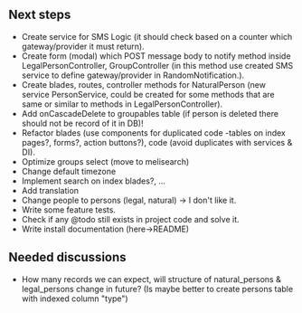
## Next steps

- Create service for SMS Logic (it should check based on a counter which gateway/provider it must return).
- Create form (modal) which POST message body to notify method inside LegalPersonController, GroupController (in this method use created SMS service to define gateway/provider in RandomNotification.).
- Create blades, routes, controller methods for NaturalPerson (new service PersonService, could be created for some methods that are same or similar to methods in LegalPersonController).
- Add onCascadeDelete to groupables table (if person is deleted there should not be record of it in DB)!
- Refactor blades (use components for duplicated code -tables on index pages?, forms?, action buttons?), code (avoid duplicates with services & DI).
- Optimize groups select (move to melisearch)
- Change default timezone
- Implement search on index blades?, ...
- Add translation
- Change people to persons (legal, natural) -> I don't like it.
- Write some feature tests.
- Check if any @todo still exists in project code and solve it.
- Write install documentation (here->README)


## Needed discussions

- How many records we can expect, will structure of natural_persons & legal_persons change in future? (Is maybe better to create persons table with indexed column "type")
